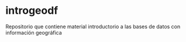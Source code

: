 # introgeodf
Repositorio que contiene material introductorio a las bases de datos con información geográfica

